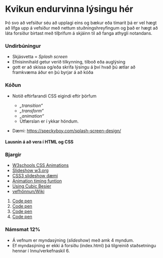 # Kvikun endurvinna lýsingu hér

Þó svo að vefsíður séu að upplagi eins og bækur eða tímarit þá er vel hægt að lífga upp á vefsíður með nettum stuðningshreyfingum og það er hægt að láta forsíður birtast með tilþrifum á skjáinn til að fanga athygli notandans. 

### Undirbúningur 

* Skjásvetta = _Splash screen_
* Efnisinnihald getur verið tilkynning, tilboð eða auglýsing
* gott er að skissa og/eða skrifa lýsingu á því hvað þú ætlar að framkvæma áður en þú byrjar á að kóða

### Kóðun

* Notið eftirfarandi CSS eigindi eftir þörfum
  * _„transition“_  
  * _„transform“_ 
  * _„animation“_
  * Útfærslan er í ykkar höndum.  

* Dæmi: https://speckyboy.com/splash-screen-design/

#### Lausnin á að vera í HTML og CSS 

### Bjargir

* [W3schools CSS Animations](https://www.w3schools.com/css/css3_animations.asp)
* [Slideshow w3.org](https://www.w3.org/Style/Examples/007/slideshow.en.html#top)
* [CSS3 slideshow dæmi](https://codeshack.io/pure-css3-image-slideshow-example/)
* [Animation timing funtion](https://developer.mozilla.org/en-US/docs/Web/CSS/animation-timing-function)
* [Using Cubic Besier](https://css-tricks.com/advanced-css-animation-using-cubic-bezier/)
* [vefhönnun/Wiki](https://github.com/vefhonnun/23H-verkefni-s2/wiki#kvikun---animation)

1. [Code pen](https://codepen.io/rokobuljan/pen/XXzqKQ)
1.  [Code pen](https://codepen.io/maheshambure21/pen/qZZrxy)
1.  [Code pen](https://codepen.io/paulnoble/pen/ZYOzLG)
1.  [Code pen](https://codepen.io/jaskiranchhokar/pen/wmGXav)

### Námsmat 12%

* Á vefnum er myndasýning (_slideshow_) með amk 4 myndum.
* Ef myndasýning er ekki á forsíðu (index.html) þá tilgreinið staðsetningu hennar í Innu/verkefnaskil 6.

